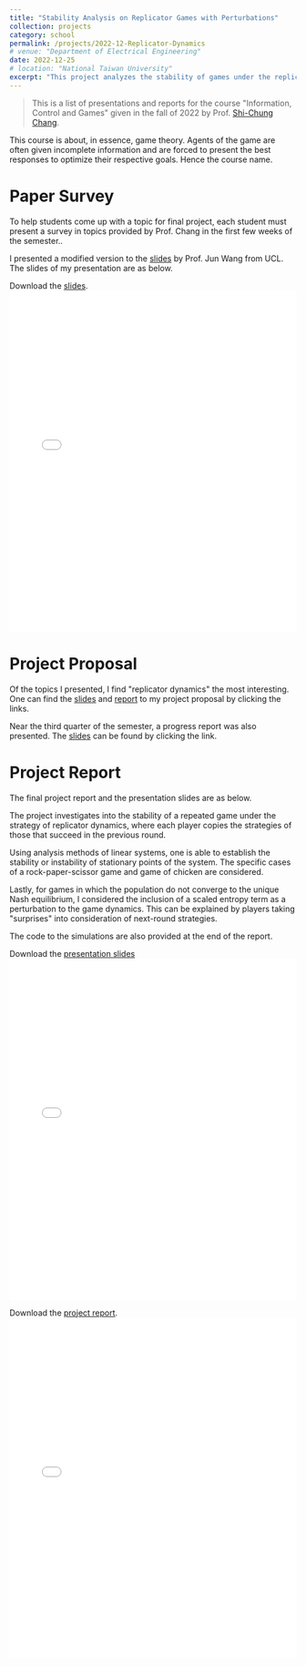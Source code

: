 ```yaml
---
title: "Stability Analysis on Replicator Games with Perturbations"
collection: projects
category: school
permalink: /projects/2022-12-Replicator-Dynamics
# venue: "Department of Electrical Engineering"
date: 2022-12-25
# location: "National Taiwan University"
excerpt: "This project analyzes the stability of games under the replicator dynamics. Special attention is given in dynamics where players take \"surprises\" into consideration, which acts as a perturbation. *Final project for the course \"Information, Control and Games\" given in the fall of 2022 by Prof. [Shi-Chung Chang](https://ieeexplore.ieee.org/author/37351456900).*"
---
```


> This is a list of presentations and reports for the course "Information, Control and Games" given in the fall of 2022 by Prof. [Shi-Chung Chang](https://ieeexplore.ieee.org/author/37351456900).

This course is about, in essence, game theory. Agents of the game are often given incomplete information and are forced to present the best responses to optimize their respective goals. Hence the course name.

# Paper Survey
To help students come up with a topic for final project, each student must present a survey in topics provided by Prof. Chang in the first few weeks of the semester..

I presented a modified version to the [slides](https://wnzhang.net/tutorials/marl2018/docs/lecture-2b-repeated-games.pdf) by Prof. Jun Wang from UCL. The slides of my presentation are as below.

Download the [slides](/files/slides/projects/2022_Learning_in_Repeated_Games.pdf).
<embed src="/files/slides/projects/2022_Learning_in_Repeated_Games.pdf" type="application/pdf" width="100%" height="600px" />


# Project Proposal
Of the topics I presented, I find "replicator dynamics" the most interesting. One can find the [slides](/files/slides/projects/2022_Replicator_Dynamics_proposal_slides.pdf) and [report](/files/pdfs/projects/2022_Replicator_Dynamics_proposal.pdf) to my project proposal by clicking the links.

Near the third quarter of the semester, a progress report was also presented. The [slides](/files/slides/projects/2022_Replicator_Dynamics_progress_slides.pdf) can be found by clicking the link.

# Project Report
The final project report and the presentation slides are as below.

The project investigates into the stability of a repeated game under the strategy of replicator dynamics, where each player copies the strategies of those that succeed in the previous round.

Using analysis methods of linear systems, one is able to establish the stability or instability of stationary points of the system. The specific cases of a rock-paper-scissor game and game of chicken are considered.

Lastly, for games in which the population do not converge to the unique Nash equilibrium, I considered the inclusion of a scaled entropy term as a perturbation to the game dynamics. This can be explained by players taking "surprises" into consideration of next-round strategies.

The code to the simulations are also provided at the end of the report.

Download the [presentation slides](/files/slides/projects/2022_Replicator_Games_final_slides.pdf)
<embed src="/files/slides/projects/2022_Replicator_Games_final_slides.pdf" type="application/pdf" width="100%" height="600px" />


Download the [project report](/files/pdfs/projects/2022_Replicator_Games_final_report.pdf).
<embed src="/files/pdfs/projects/2022_Replicator_Games_final_report.pdf" type="application/pdf" width="100%" height="600px" />

